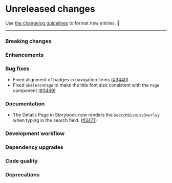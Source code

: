 # Unreleased changes

Use [the changelog guidelines](https://git.io/polaris-changelog-guidelines) to format new entries. 💜

---

### Breaking changes

### Enhancements

### Bug fixes

- Fixed alignment of badges in navigation items ([#3440](https://github.com/Shopify/polaris-react/pull/3440))
- Fixed `SkeletonPage` to make the title font size consistent with the `Page` component ([#3449](https://github.com/Shopify/polaris-react/pull/3449))

### Documentation

- The Details Page in Storybook now renders the `SearchDismissOverlay` when typing in the search field. ([#3471](https://github.com/Shopify/polaris-react/pull/3471))

### Development workflow

### Dependency upgrades

### Code quality

### Deprecations
